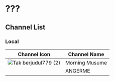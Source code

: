 # ???
## Channel List
### Local
Channel Icon | Channel Name
-- | --
![Tak berjudul779 (2)](https://github.com/user-attachments/assets/2fdc9c49-d1b8-43d9-a145-e0bbc6fce6ae) | Morning Musume
| | ANGERME
